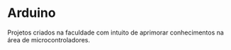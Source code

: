 # Arduino
Projetos  criados na faculdade com intuito de aprimorar conhecimentos na área de microcontroladores.
